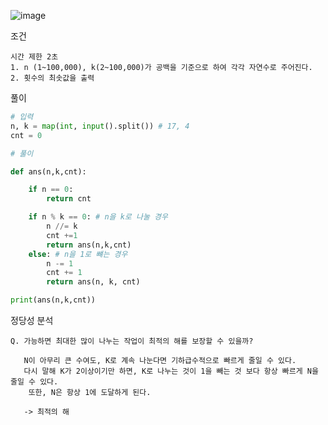 ![image](https://user-images.githubusercontent.com/87055456/135048972-33d2cdc4-4da1-4c27-ae50-bf5c7c9a034d.png)

조건
```
시간 제한 2초
1. n (1~100,000), k(2~100,000)가 공백을 기준으로 하여 각각 자연수로 주어진다.
2. 횟수의 최솟값을 출력
```
풀이
``` python
# 입력
n, k = map(int, input().split()) # 17, 4
cnt = 0

# 풀이

def ans(n,k,cnt):

    if n == 0:
        return cnt

    if n % k == 0: # n을 k로 나눌 경우
        n //= k
        cnt +=1
        return ans(n,k,cnt)
    else: # n을 1로 뺴는 경우
        n -= 1
        cnt += 1
        return ans(n, k, cnt)

print(ans(n,k,cnt))

```
정당성 분석

```
Q. 가능하면 최대한 많이 나누는 작업이 최적의 해를 보장할 수 있을까?

   N이 아무리 큰 수여도, K로 계속 나눈다면 기하급수적으로 빠르게 줄일 수 있다.
   다시 말해 K가 2이상이기만 하면, K로 나누는 것이 1을 빼는 것 보다 항상 빠르게 N을 줄일 수 있다.
    또한, N은 항상 1에 도달하게 된다.
   
   -> 최적의 해 
